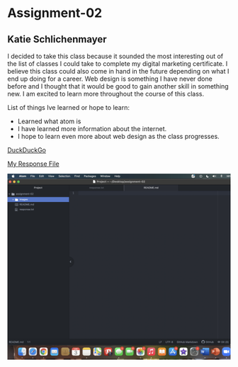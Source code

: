 # Assignment-02
## Katie Schlichenmayer

I decided to take this class because it sounded the most interesting out of the list of classes I could take to complete my digital marketing certificate. I believe this class could also come in hand in the future depending on what I end up doing for a career. Web design is something I have never done before and I thought that it would be good to gain another skill in something new. I am excited to learn more throughout the course of this class.

List of things Ive learned or hope to learn:

- Learned what atom is
- I have learned more information about the internet.
- I hope to learn even more about web design as the class progresses.

[DuckDuckGo](https://duckduckgo.com)

[My Response File](./response.txt)

![My Screenshot](./images/screenshot.png)
